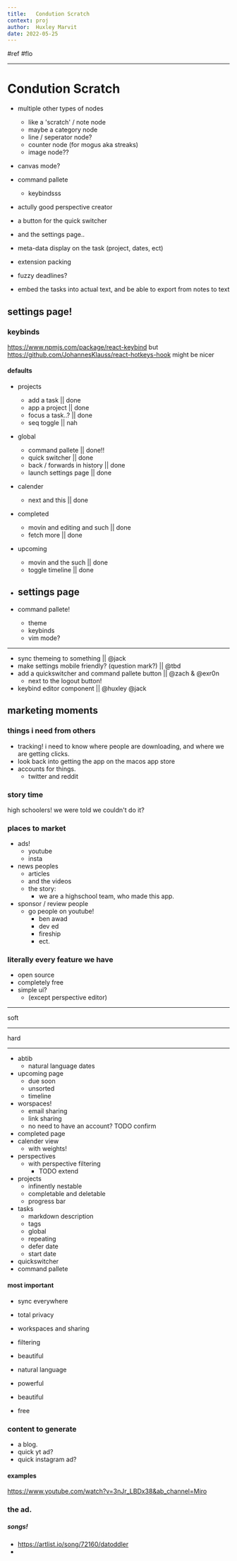 ```yaml
---
title:   Condution Scratch
context: proj
author:  Huxley Marvit
date: 2022-05-25
---
```


#ref #flo

***

# Condution Scratch

- multiple other types of nodes
	- like a 'scratch' / note node
	- maybe a category node 
	- line / seperator node?
	- counter node (for mogus aka streaks)
	- image node??
- canvas mode?
- command pallete
	- keybindsss
- actully good perspective creator
- a button for the quick switcher
- and the settings page..
- meta-data display on the task (project, dates, ect)
- extension packing
- fuzzy deadlines?


- embed the tasks into actual text, and be able to export from notes to text






## settings page!

### keybinds
https://www.npmjs.com/package/react-keybind
but https://github.com/JohannesKlauss/react-hotkeys-hook might be nicer

#### defaults
- projects
	- add a task || done
	- app a project || done
	- focus a task..? || done
	- seq toggle || nah

- global
	- command pallete || done!!
	- quick switcher || done
	- back / forwards in history || done
	- launch settings page || done

- calender
	- next and this || done
	
	
- completed
	- movin and editing and such || done
	- fetch more || done

- upcoming
	- movin and the such || done
	- toggle timeline || done

- settings page
	- 

- command pallete!
	- theme
	- keybinds
	- vim mode?


***

- sync themeing to something || @jack
- make settings mobile friendly? (question mark?) || @tbd
- add a quickswitcher and command pallete button || @zach & @exr0n
	- next to the logout button!
- keybind editor component || @huxley @jack 




## marketing moments

### things i need from others
- tracking! i need to know where people are downloading, and where we are getting clicks.
- look back into getting the app on the macos app store
- accounts for things. 
	- twitter and reddit

### story time
high schoolers!
we were told we couldn't do it?

### places to market
- ads!
	- youtube
	- insta
- news peoples
	- articles
	- and the videos
	- the story:
		- we are a highschool team, who made this app. 
- sponsor / review people
	- go people on youtube!
		- ben awad
		- dev ed
		- fireship
		- ect.

### literally every feature we have

- open source
- completely free
- simple ui?
	- (except perspective editor)
***
soft
***
hard
***
- abtib
	- natural language dates
- upcoming page
	- due soon
	- unsorted
	- timeline
- worspaces!
	- email sharing 
	- link sharing
	- no need to have an account? TODO confirm
- completed page
- calender view
	- with weights!
- perspectives
	- with perspective filtering 
		- TODO extend
- projects
	- infinently nestable
	- completable and deletable
	- progress bar
- tasks
	- markdown description
	- tags
	- global
	- repeating
	- defer date
	- start date
- quickswitcher
- command pallete

#### most important
- sync everywhere
- total privacy
- workspaces and sharing
- filtering
- beautiful
- natural language


- powerful
- beautiful 
- free


### content to generate
- a blog.
- quick yt ad?
- quick instagram ad?

#### examples
https://www.youtube.com/watch?v=3nJr_LBDx38&ab_channel=Miro


### the ad.
##### songs!
- https://artlist.io/song/72160/datoddler
- 



































